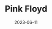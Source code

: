 ---
title: "Pink Floyd"
cc-type: hashtag
date: 2023-06-11
hashtag: "pink-floyd"
from:
  - London
tags:
  - English
  - band
---